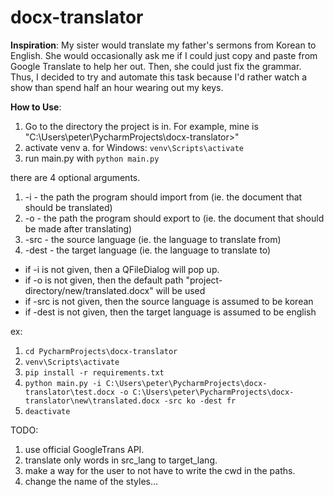 # docx-translator
**Inspiration**:
My sister would translate my father's sermons from Korean to English. She would occasionally ask me if I could just copy and paste from Google Translate to help her out. Then, she could just fix the grammar. Thus, I decided to try and automate this task because I'd rather watch a show than spend half an hour wearing out my keys.

**How to Use**:
1. Go to the directory the project is in. For example, mine is "C:\Users\peter\PycharmProjects\docx-translator>"
2. activate venv
  a. for Windows: `venv\Scripts\activate`  
4. run main.py with `python main.py`

there are 4 optional arguments.
1. -i - the path the program should import from (ie. the document that should be translated)
2. -o - the path the program should export to (ie. the document that should be made after translating)
3. -src - the source language (ie. the language to translate from)
4. -dest - the target language (ie. the language to translate to)

- if -i is not given, then a QFileDialog will pop up.
- if -o is not given, then the default path "project-directory/new/translated.docx" will be used
- if -src is not given, then the source language is assumed to be korean
- if -dest is not given, then the target language is assumed to be english

ex:
1. `cd PycharmProjects\docx-translator`
2. `venv\Scripts\activate`
3. `pip install -r requirements.txt`
4. `python main.py -i C:\Users\peter\PycharmProjects\docx-translator\test.docx -o C:\Users\peter\PycharmProjects\docx-translator\new\translated.docx -src ko -dest fr`
5. `deactivate`


TODO:
1. use official GoogleTrans API.
2. translate only words in src_lang to target_lang.
3. make a way for the user to not have to write the cwd in the paths.
4. change the name of the styles...
